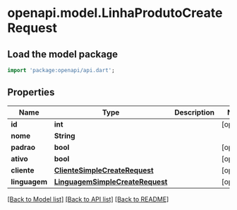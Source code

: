 # openapi.model.LinhaProdutoCreateRequest

## Load the model package
```dart
import 'package:openapi/api.dart';
```

## Properties
Name | Type | Description | Notes
------------ | ------------- | ------------- | -------------
**id** | **int** |  | [optional] 
**nome** | **String** |  | 
**padrao** | **bool** |  | [optional] 
**ativo** | **bool** |  | [optional] 
**cliente** | [**ClienteSimpleCreateRequest**](ClienteSimpleCreateRequest.md) |  | [optional] 
**linguagem** | [**LinguagemSimpleCreateRequest**](LinguagemSimpleCreateRequest.md) |  | [optional] 

[[Back to Model list]](../README.md#documentation-for-models) [[Back to API list]](../README.md#documentation-for-api-endpoints) [[Back to README]](../README.md)


